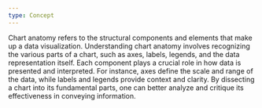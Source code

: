 ```yaml
---
type: Concept
---
```


Chart anatomy refers to the structural components and elements that make up a data visualization. Understanding chart anatomy involves recognizing the various parts of a chart, such as axes, labels, legends, and the data representation itself. Each component plays a crucial role in how data is presented and interpreted. For instance, axes define the scale and range of the data, while labels and legends provide context and clarity. By dissecting a chart into its fundamental parts, one can better analyze and critique its effectiveness in conveying information.